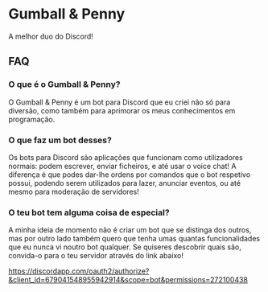 # Gumball & Penny

A melhor duo do Discord!

## FAQ

### O que é o Gumball & Penny?
O Gumball & Penny é um bot para Discord que eu criei não só para diversão, como também para aprimorar os meus conhecimentos em programação.

### O que faz um bot desses?
Os bots para Discord são aplicações que funcionam como utilizadores normais: podem escrever, enviar ficheiros, e até usar o voice chat!
A diferença é que podes dar-lhe ordens por comandos que o bot respetivo possui, podendo serem utilizados para lazer, anunciar eventos, ou até mesmo para moderação de servidores!

### O teu bot tem alguma coisa de especial?
A minha ideia de momento não é criar um bot que se distinga dos outros, mas por outro lado também quero que tenha umas quantas funcionalidades que eu nunca vi noutro bot qualquer. Se quiseres descobrir quais são, convida-o para o teu servidor através do link abaixo!

https://discordapp.com/oauth2/authorize?&client_id=679041548955942914&scope=bot&permissions=272100438